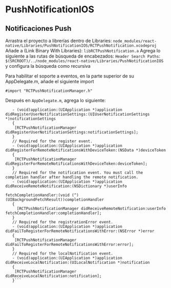 # PushNotificationIOS

## Notificaciones Push

Arrastra el proyecto a librerías dentro de Libraries: `node_modules/react-native/Libraries/PushNotificationIOS/RCTPushNotification.xcodeproj`
Añade a (Link Binary With Libraries): `libRCTPushNotification.a`
Agrega lo siguiente a las rutas de búsqueda de encabezados: `Header Search Paths`: `$(SRCROOT)/../node_modules/react-native/Libraries/PushNotificationIOS`  y configura la búsqueda como recursiva

Para habilitar el soporte a eventos, en la parte superior de su AppDelegate.m, añade el siguiente import

`#import "RCTPushNotificationManager.h"`

Después en `AppDelegate.m`, agrega lo siguiente:

```// Required to register for notifications
   - (void)application:(UIApplication *)application didRegisterUserNotificationSettings:(UIUserNotificationSettings *)notificationSettings
   {
    [RCTPushNotificationManager didRegisterUserNotificationSettings:notificationSettings];
   }
   // Required for the register event.
   - (void)application:(UIApplication *)application didRegisterForRemoteNotificationsWithDeviceToken:(NSData *)deviceToken
   {
    [RCTPushNotificationManager didRegisterForRemoteNotificationsWithDeviceToken:deviceToken];
   }
   // Required for the notification event. You must call the completion handler after handling the remote notification.
   - (void)application:(UIApplication *)application didReceiveRemoteNotification:(NSDictionary *)userInfo
                                                          fetchCompletionHandler:(void (^)(UIBackgroundFetchResult))completionHandler
   {
     [RCTPushNotificationManager didReceiveRemoteNotification:userInfo fetchCompletionHandler:completionHandler];
   }
   // Required for the registrationError event.
   - (void)application:(UIApplication *)application didFailToRegisterForRemoteNotificationsWithError:(NSError *)error
   {
    [RCTPushNotificationManager didFailToRegisterForRemoteNotificationsWithError:error];
   }
   // Required for the localNotification event.
   - (void)application:(UIApplication *)application didReceiveLocalNotification:(UILocalNotification *)notification
   {
    [RCTPushNotificationManager didReceiveLocalNotification:notification];
   }```
